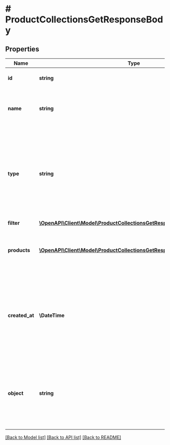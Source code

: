 # # ProductCollectionsGetResponseBody

## Properties

Name | Type | Description | Notes
------------ | ------------- | ------------- | -------------
**id** | **string** | Product collection ID. | [optional]
**name** | **string** | Unique user-defined product collection name. | [optional]
**type** | **string** | Describes whether the product collection is dynamic (products come in and leave based on set criteria) or static (manually selected products). | [optional]
**filter** | [**\OpenAPI\Client\Model\ProductCollectionsGetResponseBodyFilter**](ProductCollectionsGetResponseBodyFilter.md) |  | [optional]
**products** | [**\OpenAPI\Client\Model\ProductCollectionsGetResponseBodyProductsItem[]**](ProductCollectionsGetResponseBodyProductsItem.md) | Defines a set of products for a &#x60;STATIC&#x60; product collection type. | [optional]
**created_at** | **\DateTime** | Timestamp representing the date and time when the product collection was created. The value is shown in the ISO 8601 format. | [optional]
**object** | **string** | The type of the object represented by JSON. This object stores information about the static product collection. | [optional] [default to 'products_collection']

[[Back to Model list]](../../README.md#models) [[Back to API list]](../../README.md#endpoints) [[Back to README]](../../README.md)
